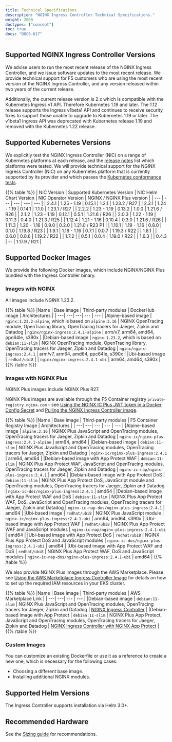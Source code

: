 ```yaml
---
title: Technical Specifications
description: "NGINX Ingress Controller Technical Specifications."
weight: 2000
doctypes: ["concept"]
toc: true
docs: "DOCS-617"
---
```



## Supported NGINX Ingress Controller Versions

We advise users to run the most recent release of the NGINX Ingress Controller, and we issue software updates to the most recent release. We provide technical support for F5 customers who are using the most recent version of the NGINX Ingress Controller, and any version released within two years of the current release.

Additionally, the current release version is 2.x which is compatible with the Kubernetes Ingress v1 API. Therefore Kubernetes 1.19 and later.
The 1.12 release supports the Ingress v1beta1 API and continues to receive security fixes to support those unable to upgrade to Kubernetes 1.19 or later. The v1beta1 Ingress API was deprecated with Kubernetes release 1.19 and removed with the Kubernetes 1.22 release.

## Supported Kubernetes Versions

We explicitly test the NGINX Ingress Controller (NIC) on a range of Kubernetes platforms at each release, and the [release notes](/nginx-ingress-controller/releases) list which platforms were tested. We will provide technical support for the NGINX Ingress Controller (NIC) on any Kubernetes platform that is currently supported by its provider and which passes the [Kubernetes conformance tests](https://www.cncf.io/certification/software-conformance/).

{{% table %}}
| NIC Version | Supported Kubernetes Version | NIC Helm Chart Version | NIC Operator Version | NGINX / NGINX Plus version |
| --- | --- | --- | --- | --- |
| 2.4.1 | 1.25 - 1.19 | 0.15.1 | 1.2.1 | 1.23.2 / R27 |
| 2.3.1 | 1.24 - 1.19 | 0.14.1 | 1.1.0 | 1.23.1 / R27 |
| 2.2.2 | 1.23 - 1.19 | 0.13.2 | 1.0.0 | 1.21.6 / R26 |
| 2.1.2 | 1.23 - 1.19 | 0.12.1 | 0.5.1 | 1.21.6 / R26 |
| 2.0.3 | 1.22 - 1.19 | 0.11.3 | 0.4.0 | 1.21.3 / R25 |
| 1.12.4 | 1.21 - 1.16 | 0.10.4 | 0.3.0 | 1.21.6 / R26 |
| 1.11.3 | 1.20 - 1.16 | 0.9.0 | 0.2.0 | 1.21.0 / R23 P1 |
| 1.10.1 | 1.19 - 1.16 | 0.8.0 | 0.1.0 | 1.19.8 / R23 |
| 1.9.1 | 1.18 - 1.16 | 0.7.1 | 0.0.7 | 1.19.3 / R22 |
| 1.8.1 |  | 0.6.0 | 0.0.6 | 1.19.2 / R22 |
| 1.7.2 |  | 0.5.1 | 0.0.4 | 1.19.0 / R22 |
| 1.6.3 |  | 0.4.3 | -- | 1.17.9 / R21 |

## Supported Docker Images

We provide the following Docker images, which include NGINX/NGINX Plus bundled with the Ingress Controller binary.

### Images with NGINX

All images include NGINX 1.23.2.

{{% table %}}
|Name | Base image | Third-party modules | DockerHub image | Architectures |
| ---| ---| ---| --- | --- |
|Alpine-based image | ``nginx:1.23.2-alpine``, which is based on ``alpine:3.16`` | NGINX OpenTracing module, OpenTracing library, OpenTracing tracers for Jaeger, Zipkin and Datadog | ``nginx/nginx-ingress:2.4.1-alpine`` | arm/v7, arm64, amd64, ppc64le, s390x |
|Debian-based image | ``nginx:1.23.2``, which is based on ``debian:11-slim`` | NGINX OpenTracing module, OpenTracing library, OpenTracing tracers for Jaeger, Zipkin and Datadog | ``nginx/nginx-ingress:2.4.1`` | arm/v7, arm64, amd64, ppc64le, s390x |
|Ubi-based image | ``redhat/ubi8`` |  | ``nginx/nginx-ingress:2.4.1-ubi`` | arm64, amd64, s390x |
{{% /table %}}

### Images with NGINX Plus

NGINX Plus images include NGINX Plus R27.

NGINX Plus images are available through the F5 Container registry `private-registry.nginx.com` - see [Using the NGINX IC Plus JWT token in a Docker Config Secret](/nginx-ingress-controller/installation/using-the-jwt-token-docker-secret) and [Pulling the NGINX Ingress Controller image](/nginx-ingress-controller/installation/pulling-ingress-controller-image).

{{% table %}}
|Name | Base image | Third-party modules | F5 Container Registry Image | Architectures |
| ---| ---| --- | --- | --- |
|Alpine-based image | ``alpine:3.16`` | NGINX Plus JavaScript and OpenTracing modules, OpenTracing tracers for Jaeger, Zipkin and Datadog | `nginx-ic/nginx-plus-ingress:2.4.1-alpine` | arm64, amd64 |
|Debian-based image | ``debian:11-slim`` | NGINX Plus JavaScript and OpenTracing modules, OpenTracing tracers for Jaeger, Zipkin and Datadog | `nginx-ic/nginx-plus-ingress:2.4.1` | arm64, amd64 |
|Debian-based image with App Protect WAF | ``debian:11-slim`` | NGINX Plus App Protect WAF, JavaScript and OpenTracing modules, OpenTracing tracers for Jaeger, Zipkin and Datadog | `nginx-ic-nap/nginx-plus-ingress:2.4.1` | amd64 |
|Debian-based image with App Protect DoS | ``debian:11-slim`` | NGINX Plus App Protect DoS, JavaScript module and OpenTracing modules, OpenTracing tracers for Jaeger, Zipkin and Datadog | `nginx-ic-dos/nginx-plus-ingress:2.4.1` | amd64 |
|Debian-based image with App Protect WAF and DoS | ``debian:11-slim`` | NGINX Plus App Protect WAF, DoS, JavaScript and OpenTracing modules, OpenTracing tracers for Jaeger, Zipkin and Datadog | `nginx-ic-nap-dos/nginx-plus-ingress:2.4.1` | amd64 |
|Ubi-based image | ``redhat/ubi8`` | NGINX Plus JavaScript module | `nginx-ic/nginx-plus-ingress:2.4.1-ubi` | arm64, amd64, s390x |
|Ubi-based image with App Protect WAF | ``redhat/ubi8`` | NGINX Plus App Protect WAF and JavaScript modules | `nginx-ic-nap/nginx-plus-ingress:2.4.1-ubi` | amd64 |
|Ubi-based image with App Protect DoS | ``redhat/ubi8`` | NGINX Plus App Protect DoS and JavaScript modules | `nginx-ic-dos/nginx-plus-ingress:2.4.1-ubi` | amd64 |
|Ubi-based image with App Protect WAF and DoS | ``redhat/ubi8`` | NGINX Plus App Protect WAF, DoS and JavaScript modules | `nginx-ic-nap-dos/nginx-plus-ingress:2.4.1-ubi` | amd64 |
{{% /table %}}

We also provide NGINX Plus images through the AWS Marketplace. Please see [Using the AWS Marketplace Ingress Controller Image](/nginx-ingress-controller/installation/using-aws-marketplace-image/) for details on how to set up the required IAM resources in your EKS cluster.

{{% table %}}
|Name | Base image | Third-party modules | AWS Marketplace Link |
| ---| ---| --- | --- |
|Debian-based image | ``debian:11-slim`` | NGINX Plus JavaScript and OpenTracing modules, OpenTracing tracers for Jaeger, Zipkin and Datadog | [NGINX Ingress Controller](https://aws.amazon.com/marketplace/pp/prodview-fx3faxl7zqeau) |
|Debian-based image with App Protect | ``debian:11-slim`` | NGINX Plus App Protect, JavaScript and OpenTracing modules, OpenTracing tracers for Jaeger, Zipkin and Datadog | [NGINX Ingress Controller with NGINX App Protect](https://aws.amazon.com/marketplace/pp/prodview-vnrnxbf6u3nra) |
{{% /table %}}

### Custom Images

You can customize an existing Dockerfile or use it as a reference to create a new one, which is necessary for the following cases:

* Choosing a different base image.
* Installing additional NGINX modules.

## Supported Helm Versions

The Ingress Controller supports installation via Helm 3.0+.

## Recommended Hardware

See the [Sizing guide](https://www.nginx.com/resources/datasheets/nginx-ingress-controller-kubernetes-sizing-guide/) for recommendations.
